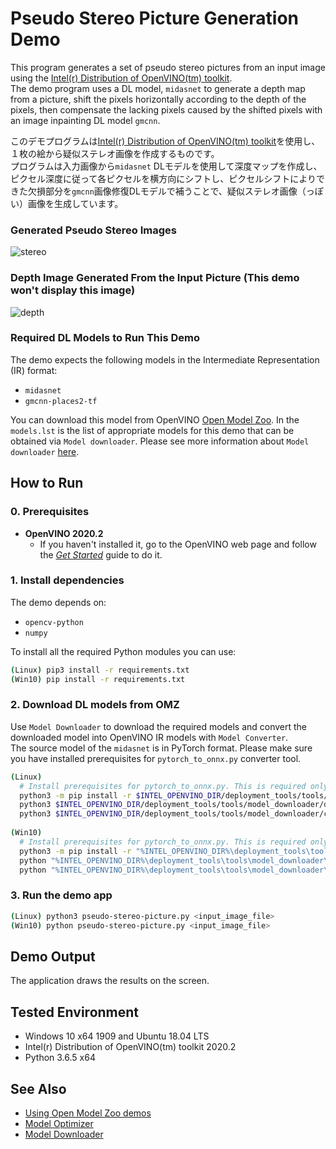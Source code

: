 # Pseudo Stereo Picture Generation Demo
This program generates a set of pseudo stereo pictures from an input image using the [Intel(r) Distribution of OpenVINO(tm) toolkit](https://software.intel.com/en-us/openvino-toolkit).  
The demo program uses a DL model, `midasnet` to generate a depth map from a picture, shift the pixels horizontally according to the depth of the pixels, then compensate the lacking pixels caused by the shifted pixels with an image inpainting DL model `gmcnn`.  

このデモプログラムは[Intel(r) Distribution of OpenVINO(tm) toolkit](https://software.intel.com/en-us/openvino-toolkit)を使用し、１枚の絵から疑似ステレオ画像を作成するものです。  
プログラムは入力画像から`midasnet` DLモデルを使用して深度マップを作成し、ピクセル深度に従って各ピクセルを横方向にシフトし、ピクセルシフトによりできた欠損部分を`gmcnn`画像修復DLモデルで補うことで、疑似ステレオ画像（っぽい）画像を生成しています。


### Generated Pseudo Stereo Images
![stereo](./resources/pseudo-stereo.gif)

### Depth Image Generated From the Input Picture (This demo won't display this image)
![depth](./resources/disp.png)

### Required DL Models to Run This Demo

The demo expects the following models in the Intermediate Representation (IR) format:

  * `midasnet`
  * `gmcnn-places2-tf`

You can download this model from OpenVINO [Open Model Zoo](https://github.com/opencv/open_model_zoo).
In the `models.lst` is the list of appropriate models for this demo that can be obtained via `Model downloader`.
Please see more information about `Model downloader` [here](../../../tools/downloader/README.md).

## How to Run


### 0. Prerequisites
- **OpenVINO 2020.2**
  - If you haven't installed it, go to the OpenVINO web page and follow the [*Get Started*](https://software.intel.com/en-us/openvino-toolkit/documentation/get-started) guide to do it.  


### 1. Install dependencies  
The demo depends on:
- `opencv-python`
- `numpy`

To install all the required Python modules you can use:

``` sh
(Linux) pip3 install -r requirements.txt
(Win10) pip install -r requirements.txt
```

### 2. Download DL models from OMZ
Use `Model Downloader` to download the required models and convert the downloaded model into OpenVINO IR models with `Model Converter`.  
The source model of the `midasnet` is in PyTorch format. Please make sure you have installed prerequisites for `pytorch_to_onnx.py` converter tool.  

``` sh
(Linux) 
  # Install prerequisites for pytorch_to_onnx.py. This is required only for the 1st time
  python3 -m pip install -r $INTEL_OPENVINO_DIR/deployment_tools/tools/model_downloader/requirements-pytorch.in
  python3 $INTEL_OPENVINO_DIR/deployment_tools/tools/model_downloader/downloader.py --list models.lst
  python3 $INTEL_OPENVINO_DIR/deployment_tools/tools/model_downloader/converter.py --list models.lst
       
(Win10) 
  # Install prerequisites for pytorch_to_onnx.py. This is required only for the 1st time
  python3 -m pip install -r "%INTEL_OPENVINO_DIR%\deployment_tools\tools\model_downloader\requirements-pytorch.in"
  python "%INTEL_OPENVINO_DIR%\deployment_tools\tools\model_downloader\downloader.py" --list models.lst
  python "%INTEL_OPENVINO_DIR%\deployment_tools\tools\model_downloader\converter.py" --list models.lst
```

### 3. Run the demo app

``` sh
(Linux) python3 pseudo-stereo-picture.py <input_image_file>
(Win10) python pseudo-stereo-picture.py <input_image_file>
```

## Demo Output  
The application draws the results on the screen.

## Tested Environment  
- Windows 10 x64 1909 and Ubuntu 18.04 LTS  
- Intel(r) Distribution of OpenVINO(tm) toolkit 2020.2  
- Python 3.6.5 x64  

## See Also  
* [Using Open Model Zoo demos](../../README.md)  
* [Model Optimizer](https://docs.openvinotoolkit.org/latest/_docs_MO_DG_Deep_Learning_Model_Optimizer_DevGuide.html)  
* [Model Downloader](../../../tools/downloader/README.md)  
